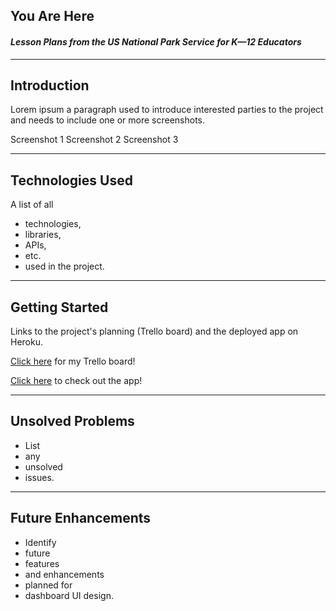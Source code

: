 ## You Are Here
#### _Lesson Plans from the US National Park Service for K&mdash;12 Educators_




***
## Introduction

Lorem ipsum a paragraph used to introduce interested parties to the project and needs to include one or more screenshots.

Screenshot 1
Screenshot 2
Screenshot 3




---
## Technologies Used

A list of all 
* technologies, 
* libraries, 
* APIs, 
* etc. 
* used in the project.




---
## Getting Started

Links to the project's planning (Trello board) and the deployed app on Heroku.

[Click here](https://trello.com/b/DesWFR1o/project-3) for my Trello board!

[Click here](https://youarehere.netlify.app) to check out the app!




---
## Unsolved Problems

* List 
* any 
* unsolved 
* issues.




---
## Future Enhancements

* Identify 
* future 
* features 
* and enhancements 
* planned for 
* dashboard UI design.